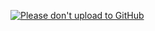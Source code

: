 [![Please don't upload to GitHub](https://nogithub.codeberg.page/badge.svg)](https://nogithub.codeberg.page)
